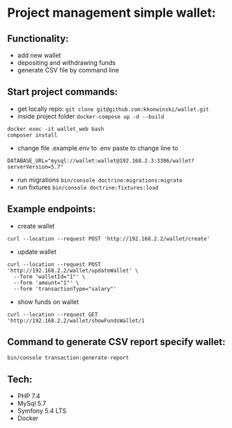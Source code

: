 # Project management simple wallet:
## Functionality:
- add new wallet
- depositing and withdrawing funds
- generate CSV file by command line

## Start project commands:
- get locally repo: ``git clone git@github.com:kkonwinski/wallet.git``
- inside project folder ```docker-compose up -d --build```
```
docker exec -it wallet_web bash 
composer install
```
- change file .example.env to .env paste to change line to 
```
DATABASE_URL="mysql://wallet:wallet@192.168.2.3:3306/wallet?serverVersion=5.7"
``` 

- run migrations ```bin/console doctrine:migrations:migrate```
- run fixtures ```bin/console doctrine:fixtures:load```

## Example endpoints:
- create wallet 
```
curl --location --request POST 'http://192.168.2.2/wallet/create'
```
- update wallet
```
curl --location --request POST 'http://192.168.2.2/wallet/updateWallet' \
  --form 'walletId="1"' \
  --form 'amount="1"' \
  --form 'transactionType="salary"'
  ```
- show funds on wallet 
```
curl --location --request GET 'http://192.168.2.2/wallet/showFundsWallet/1
```
## Command to generate CSV report specify wallet:
```
bin/console transaction:generate-report
```

## Tech:
- PHP 7.4
- MySql 5.7
- Symfony 5.4 LTS
- Docker
